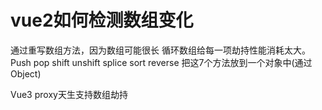 
# vue2如何检测数组变化
  
  通过重写数组方法，因为数组可能很长 循环数组给每一项劫持性能消耗太大。
  Push pop shift unshift splice sort reverse 
  把这7个方法放到一个对象中(通过Object)

  Vue3 proxy天生支持数组劫持

